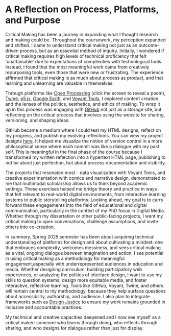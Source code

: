 # A Reflection on Process, Platforms, and Purpose

Critical Making has been a journey in expanding what I thought research and making could be. Throughout the coursework, my perception expanded and shifted. I came to understand critical making not just as an outcome-driven process, but as an essential method of inquiry. Initially, I wondered if critical making requires high levels of technical proficiency that felt 'unattainable' due to expectations of complexities with technological tools. Instead, I found that the most meaningful work came from creatively repurposing tools, even those that were new or frustrating. The experience affirmed that critical making is as much about process as product, and that learning and unlearning are valuable in themselves.

Through platforms like [Open Processing](https://openprocessing.org/sketch/2613361) (click the screen to reveal a poem), [Twine](https://twinery.org/), [p5.js](https://p5js.org/), [Google Earth](https://earth.google.com/), and [Voyant Tools](https://voyant-tools.org/), I explored content creation, and the lenses of the politics, aesthetics, and ethics of making. To wrap it up in this process was engaging with [GitHub](https://github.com/) not just as a storage site, but reflecting on the critical process that involves using the website for sharing, versioning, and shaping ideas.

GitHub became a medium where I could test my HTML designs, reflect on my progress, and publish my evolving reflections. You can view my project designs [here](https://www.canva.com/design/DAGlOYt4eAc/WCJKQlQ18RG60sfUFw9Gkw/edit?utm_content=DAGlOYt4eAc&utm_campaign=designshare&utm_medium=link2&utm_source=sharebutton). It helped me visualize the notion of version control in a more philosophical sense where each commit was like a dialogue with my past self. This is meaningful in the final phase of the course because I transformed my written reflection into a hypertext HTML page, publishing to not be about just perfection, but about process documentation and visibility.

The projects that resonated most - data visualization with Voyant Tools, and creative experimentation with comics and narrative design, demonstrated to me that multimodal scholarship allows us to think beyond academic settings. These exercises helped me bridge theory and practice in ways that felt relevant to real-world digital environments, from interactive learning systems to public storytelling platforms.
Looking ahead, my goal is to carry forward these engagements into the field of educational and digital communication, particularly in the context of my PhD focus in Digital Media. Whether through my dissertation or other public-facing projects, I want my critical making to open conversations, challenge assumptions, and invite others into co-creation.

In summary, Spring 2025 semester has been about acquiring technical understanding of platforms for design and about cultivating a mindset: one that embraces complexity, welcomes messiness, and sees critical making as a vital, ongoing dialogue between imagination and action. I see potential in using critical making as a methodology for meaningful engagement,especially with underrepresented audiences in education and media. Whether designing curriculum, building participatory web experiences, or analyzing the politics of interface design, I want to use my skills to question systems, design more equitable media, and foster interactive, reflective learning.
Tools like GitHub, Voyant, Twine, and others will remain central to my methodology, because they help surface questions about accessibility, authorship, and audience. I also plan to integrate frameworks such as [Design Justice](https://design-justice.pubpub.org/) to ensure my work remains grounded in inclusive and accountable practices.

My technical and creative capacities deepened and I now see myself as a critical maker: someone who learns through doing, who reflects through sharing, and who designs for dialogue rather than just for display.
